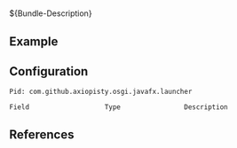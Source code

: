 # 

${Bundle-Description}

## Example

## Configuration

	Pid: com.github.axiopisty.osgi.javafx.launcher
	
	Field					Type				Description
		
	
## References

